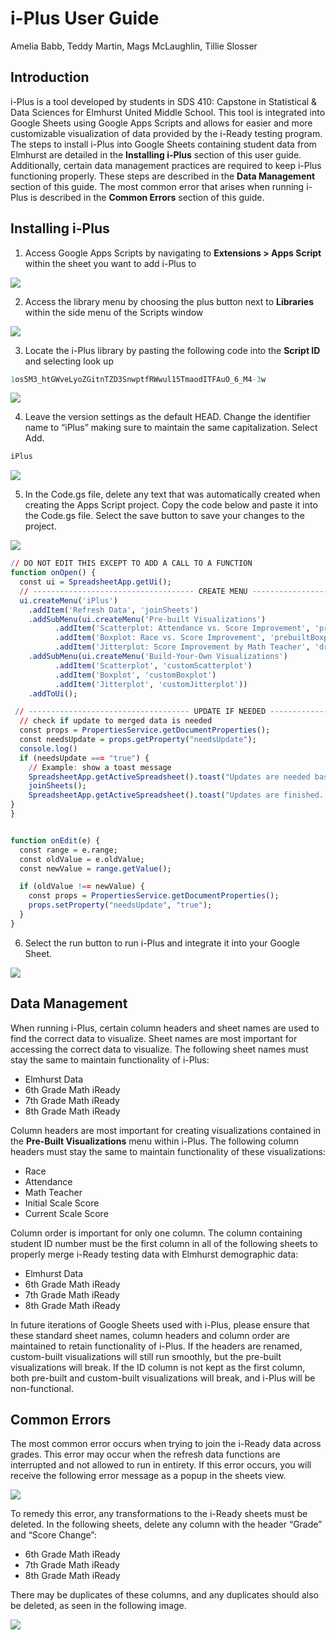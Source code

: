 # i-Plus User Guide
Amelia Babb, Teddy Martin, Mags McLaughlin, Tillie Slosser

## Introduction

i-Plus is a tool developed by students in SDS 410: Capstone in
Statistical & Data Sciences for Elmhurst United Middle School. This tool
is integrated into Google Sheets using Google Apps Scripts and allows
for easier and more customizable visualization of data provided by the
i-Ready testing program. The steps to install i-Plus into Google Sheets
containing student data from Elmhurst are detailed in the **Installing
i-Plus** section of this user guide. Additionally, certain data
management practices are required to keep i-Plus functioning properly.
These steps are described in the **Data Management** section of this
guide. The most common error that arises when running i-Plus is
described in the **Common Errors** section of this guide.

## Installing i-Plus

1.  Access Google Apps Scripts by navigating to **Extensions \> Apps
    Script** within the sheet you want to add i-Plus to

![](\images\image1.png)

2.  Access the library menu by choosing the plus button next to
    **Libraries** within the side menu of the Scripts window

![](\images\image2.png)

3.  Locate the i-Plus library by pasting the following code into the
    **Script ID** and selecting look up

``` r
1os5M3_htGWveLyoZGitnTZD3SnwptfRWwul15TmaodITFAuO_6_M4-3w
```

![](\images\image3.png)

4.  Leave the version settings as the default HEAD. Change the
    identifier name to “iPlus” making sure to maintain the same
    capitalization. Select Add.

``` r
iPlus
```

![](\images\image4.png)

5.  In the Code.gs file, delete any text that was automatically created
    when creating the Apps Script project. Copy the code below and paste
    it into the Code.gs file. Select the save button to save your
    changes to the project.

![](\images\image6.png)

``` r
// DO NOT EDIT THIS EXCEPT TO ADD A CALL TO A FUNCTION
function onOpen() {
  const ui = SpreadsheetApp.getUi(); 
  // ------------------------------------ CREATE MENU ------------------------------------
  ui.createMenu('iPlus')
    .addItem('Refresh Data', 'joinSheets')
    .addSubMenu(ui.createMenu('Pre-built Visualizations')
          .addItem('Scatterplot: Attendance vs. Score Improvement', 'preBuiltScatterplot')
          .addItem('Boxplot: Race vs. Score Improvement', 'prebuiltBoxplot')
          .addItem('Jitterplot: Score Improvement by Math Teacher', 'drawTeacherScoreJitterPlot'))
    .addSubMenu(ui.createMenu('Build-Your-Own Visualizations')
          .addItem('Scatterplot', 'customScatterplot')
          .addItem('Boxplot', 'customBoxplot')
          .addItem('Jitterplot', 'customJitterplot'))
    .addToUi();

 // ------------------------------------ UPDATE IF NEEDED ------------------------------------
  // check if update to merged data is needed
  const props = PropertiesService.getDocumentProperties();
  const needsUpdate = props.getProperty("needsUpdate");
  console.log()
  if (needsUpdate === "true") {
    // Example: show a toast message
    SpreadsheetApp.getActiveSpreadsheet().toast("Updates are needed based on recent edits. Please wait until the next message", "WARNING: Updating `Merged Data`", 200);
    joinSheets();
    SpreadsheetApp.getActiveSpreadsheet().toast("Updates are finished. You may continue", "`Merged Data` update finished", 200);
}
}


function onEdit(e) {
  const range = e.range;
  const oldValue = e.oldValue;
  const newValue = range.getValue();

  if (oldValue !== newValue) {
    const props = PropertiesService.getDocumentProperties();
    props.setProperty("needsUpdate", "true");
  }
}
```

6.  Select the run button to run i-Plus and integrate it into your
    Google Sheet.

![](\images\image5.png)

## Data Management

When running i-Plus, certain column headers and sheet names are used to
find the correct data to visualize. Sheet names are most important for
accessing the correct data to visualize. The following sheet names must
stay the same to maintain functionality of i-Plus:

- Elmhurst Data
- 6th Grade Math iReady
- 7th Grade Math iReady
- 8th Grade Math iReady

Column headers are most important for creating visualizations contained
in the **Pre-Built Visualizations** menu within i-Plus. The following
column headers must stay the same to maintain functionality of these
visualizations:

- Race
- Attendance
- Math Teacher
- Initial Scale Score
- Current Scale Score

Column order is important for only one column. The column containing
student ID number must be the first column in all of the following
sheets to properly merge i-Ready testing data with Elmhurst demographic
data:

- Elmhurst Data
- 6th Grade Math iReady
- 7th Grade Math iReady
- 8th Grade Math iReady

In future iterations of Google Sheets used with i-Plus, please ensure
that these standard sheet names, column headers and column order are
maintained to retain functionality of i-Plus. If the headers are
renamed, custom-built visualizations will still run smoothly, but the
pre-built visualizations will break. If the ID column is not kept as the
first column, both pre-built and custom-built visualizations will break,
and i-Plus will be non-functional.

## Common Errors

The most common error occurs when trying to join the i-Ready data across
grades. This error may occur when the refresh data functions are
interrupted and not allowed to run in entirety. If this error occurs,
you will receive the following error message as a popup in the sheets
view.

![](\images\image8.png)

To remedy this error, any transformations to the i-Ready sheets must be
deleted. In the following sheets, delete any column with the header
“Grade” and “Score Change”:

- 6th Grade Math iReady
- 7th Grade Math iReady
- 8th Grade Math iReady

There may be duplicates of these columns, and any duplicates should also
be deleted, as seen in the following image.

![](\images\image9.png)
